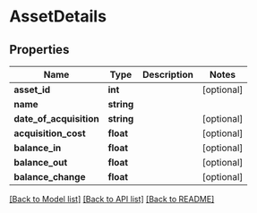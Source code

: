 # AssetDetails

## Properties
Name | Type | Description | Notes
------------ | ------------- | ------------- | -------------
**asset_id** | **int** |  | [optional] 
**name** | **string** |  | 
**date_of_acquisition** | **string** |  | [optional] 
**acquisition_cost** | **float** |  | [optional] 
**balance_in** | **float** |  | [optional] 
**balance_out** | **float** |  | [optional] 
**balance_change** | **float** |  | [optional] 

[[Back to Model list]](../README.md#documentation-for-models) [[Back to API list]](../README.md#documentation-for-api-endpoints) [[Back to README]](../README.md)


